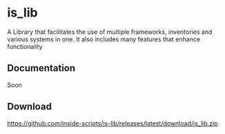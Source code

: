 # is_lib

A Library that facilitates the use of multiple frameworks, inventories and various systems in one. It also includes many features that enhance functionality

## Documentation

Soon

## Download

https://github.com/inside-scripts/is-lib/releases/latest/download/is_lib.zip
